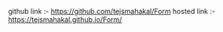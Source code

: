 github link :- https://github.com/tejsmahakal/Form
hosted link :- https://tejsmahakal.github.io/Form/
